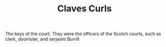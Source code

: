 ---
title: Claves Curls
letter: C
permalink: "/definitions/bld-claves-curls.html"
body: The keys of the court. They were the officers of the Scotch courts, such as
  clerk, doomster, and serjeant Burrill
published_at: '2018-07-07'
source: Black's Law Dictionary 2nd Ed (1910)
layout: post
---